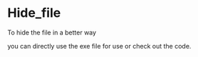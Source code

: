 # Hide_file
To hide the file in a better way


you can directly use the exe file for use or check out the code.
